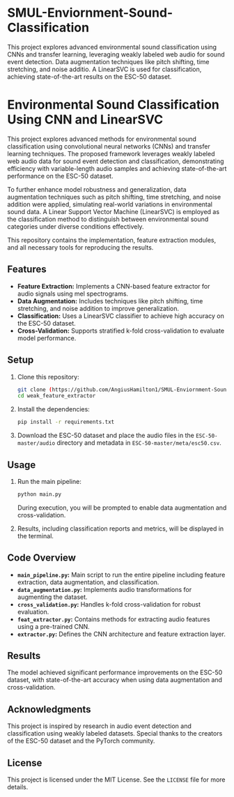 # SMUL-Enviornment-Sound-Classification
This project explores advanced environmental sound classification using CNNs and transfer learning, leveraging weakly labeled web audio for sound event detection. Data augmentation techniques like pitch shifting, time stretching, and noise additio. A LinearSVC is used for classification, achieving state-of-the-art results on the ESC-50 dataset.
# Environmental Sound Classification Using CNN and LinearSVC

This project explores advanced methods for environmental sound classification using convolutional neural networks (CNNs) and transfer learning techniques. The proposed framework leverages weakly labeled web audio data for sound event detection and classification, demonstrating efficiency with variable-length audio samples and achieving state-of-the-art performance on the ESC-50 dataset. 

To further enhance model robustness and generalization, data augmentation techniques such as pitch shifting, time stretching, and noise addition were applied, simulating real-world variations in environmental sound data. A Linear Support Vector Machine (LinearSVC) is employed as the classification method to distinguish between environmental sound categories under diverse conditions effectively.

This repository contains the implementation, feature extraction modules, and all necessary tools for reproducing the results.

## Features
- **Feature Extraction:** Implements a CNN-based feature extractor for audio signals using mel spectrograms.
- **Data Augmentation:** Includes techniques like pitch shifting, time stretching, and noise addition to improve generalization.
- **Classification:** Uses a LinearSVC classifier to achieve high accuracy on the ESC-50 dataset.
- **Cross-Validation:** Supports stratified k-fold cross-validation to evaluate model performance.

## Setup

1. Clone this repository:
   ```bash
   git clone (https://github.com/AngiusHamilton1/SMUL-Enviornment-Sound-Classification.git)
   cd weak_feature_extractor
   ```

2. Install the dependencies:
   ```bash
   pip install -r requirements.txt
   ```

3. Download the ESC-50 dataset and place the audio files in the `ESC-50-master/audio` directory and metadata in `ESC-50-master/meta/esc50.csv`.

## Usage

1. Run the main pipeline:
   ```bash
   python main.py
   ```
   During execution, you will be prompted to enable data augmentation and cross-validation.

2. Results, including classification reports and metrics, will be displayed in the terminal.

## Code Overview

- **`main_pipeline.py`:** Main script to run the entire pipeline including feature extraction, data augmentation, and classification.
- **`data_augmentation.py`:** Implements audio transformations for augmenting the dataset.
- **`cross_validation.py`:** Handles k-fold cross-validation for robust evaluation.
- **`feat_extractor.py`:** Contains methods for extracting audio features using a pre-trained CNN.
- **`extractor.py`:** Defines the CNN architecture and feature extraction layer.

## Results
The model achieved significant performance improvements on the ESC-50 dataset, with state-of-the-art accuracy when using data augmentation and cross-validation.

## Acknowledgments
This project is inspired by research in audio event detection and classification using weakly labeled datasets. Special thanks to the creators of the ESC-50 dataset and the PyTorch community.

## License
This project is licensed under the MIT License. See the `LICENSE` file for more details.
